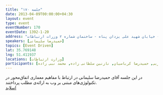 ```yaml
---
title: "جلسه ۱۷۰"
date: 2013-04-09T00:00:00+04:30
layout: event
type: event
eventNumber: 170
eventDate: 1392-1-20
address: "خیابان ولیعصر - پایین تر از خیابان شهید وحید دستگردی (ظفر) - خیابان شهید علی یزدان پناه - ساختمان شماره ۲ وزرات ارتباطات"
speakers: [حمیدرضا سلیمانی]
topics: [Event Driven]
lat: 35.769148
lng: 51.411937
locations: [وزارت ارتباطات]
participants: [وحید فردی, محمد درویش, محمد افاضاتی, کوشا اسماعیل پور, امین آسوده, وحید معانی, علی سلیمانی, امید پور هادی, نیما جلالی, علیرضا کلهری, رضا سامعی, مهدی صالحی, حمیدرضا سلیمانی, مریم لاهیجانی, رها فرخی, اعظم کیماسی, اعظم بهرامی, سید مجید عظیمی, سعید وایقان, شیوا محمدی, سعید ابراهیمی, ادوین بابومیان, علی رستمی, وحید امدادی, سروش رحمانی, احمد صوفی, امین عجمی, سمانه شاه محمدی, زهرا اصلانی, نسترن محمودیار, محمد نیک نام (دانیال), قاسم خیابانی, کریم احمدی, بهروز شعبانی, سید محمد مسعود صدرنژاد, محسن رشیدی, پویا جوان بخت, مازیار سجودیان, عطا الله فتاحی, محمد جعفر مشهدی ابراهیم, محمد نظارات, رضا علیزاده مجد, سعید شهنازی, محمد دماوندی, احسان نظامی, عرفان امیدفر, داریوش نصیرپور, دانیال بهزادی, بهار سهاله, الهه صمیمی, امید خسروجردی, مهدی عبدالصالحی, صادق نقاش زاده, فرهاد باقری, محمدرضا کمالی فرد, ابتسام آخرتی, علیرضا تیموریان, سیاوش صفی, بهنام بهجت مرندی, بهنام توکلی کرمانی, مصطفی میرموسوی, اشکان قاسمی, عباس اسماعیلی, جادی, عیسی حکمت, یه انقلابی, سید علی حسینی, امیر حسنی, پویان میرتپور, محمد جهانگیری, حمید نعیمی, محمد حسین زارعی, علی عربی, حمیدرضا کرباسیان, نازنین سلطانی زاده, محمد نبی زاده]
---
```

در این جلسه آقای حمیدرضا سلیمانی در ارتباط با مفاهیم معماری اتفاق‌محور در تکنولوژی‌های مبتنی بر وب به ارائه‌ی مطلب پرداختند.  
[اسلاید](/events/presentations/170/event_driven.pdf)  